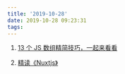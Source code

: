 ```yaml
---
title: '2019-10-28'
date: 2019-10-28 09:23:31
tags:
---
```


1. [13 个 JS 数组精简技巧，一起来看看](https://juejin.im/post/5db62f1bf265da4d560906ab)

2. [精读《Nuxtjs》](https://juejin.im/post/5db63ca1f265da4d226e2476)